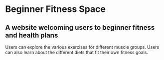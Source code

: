 # Beginner Fitness Space
## A website welcoming users to beginner fitness and health plans

Users can explore the various exercises for different muscle groups. 
Users can also learn about the different diets that fit their own fitness goals. 
